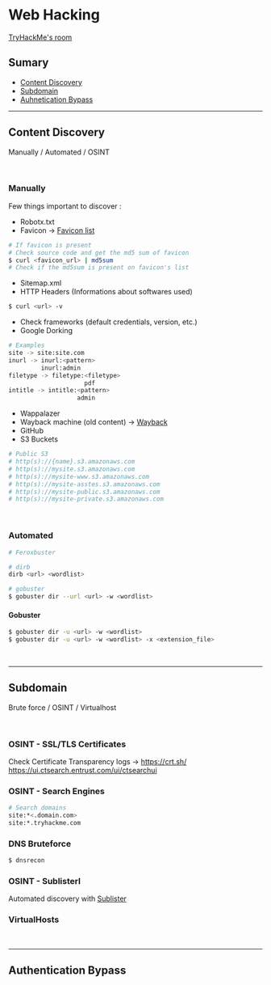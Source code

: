 # Web Hacking 

[TryHackMe's room](https://tryhackme.com/paths)

## Sumary

- [Content Discovery](https://github.com/NG3IT/Sec/edit/main/3.0.1%20-%20Web%20hacking.md#content-discovery)
- [Subdomain](https://github.com/NG3IT/Sec/edit/main/3.0.1%20-%20Web%20hacking.md#subdomain)
- [Auhnetication Bypass](https://github.com/NG3IT/Sec/edit/main/3.0.1%20-%20Web%20hacking.md#authentication-bypass)

---

## Content Discovery

Manually / Automated / OSINT

<br>

### Manually

Few things important to discover :
- Robotx.txt
- Favicon -> [Favicon list](https://wiki.owasp.org/index.php/OWASP_favicon_database)

```bash
# If favicon is present
# Check source code and get the md5 sum of favicon
$ curl <favicon_url> | md5sum
# Check if the md5sum is present on favicon's list
```

- Sitemap.xml
- HTTP Headers (Informations about softwares used)

```bash
$ curl <url> -v
```

- Check frameworks (default credentials, version, etc.)
- Google Dorking

```bash
# Examples
site -> site:site.com
inurl -> inurl:<pattern>
         inurl:admin
filetype -> filetype:<filetype>
                     pdf
intitle -> intitle:<pattern>
                   admin
```

- Wappalazer
- Wayback machine (old content) -> [Wayback](https://archive.org/web/)
- GitHub
- S3 Buckets

```bash
# Public S3
# http(s)://{name}.s3.amazonaws.com
# http(s)://mysite.s3.amazonaws.com
# http(s)://mysite-www.s3.amazonaws.com
# http(s)://mysite-asstes.s3.amazonaws.com
# http(s)://mysite-public.s3.amazonaws.com
# http(s)://mysite-private.s3.amazonaws.com
```

<br>

### Automated

```bash
# Feroxbuster

# dirb
dirb <url> <wordlist>

# gobuster
$ gobuster dir --url <url> -w <wordlist>
```

#### Gobuster

```bash
$ gobuster dir -u <url> -w <wordlist>
$ gobuster dir -u <url> -w <wordlist> -x <extension_file>
```

<br>

---

## Subdomain

Brute force / OSINT / Virtualhost

<br>

### OSINT - SSL/TLS Certificates

Check Certificate Transparency logs -> https://crt.sh/
                                       https://ui.ctsearch.entrust.com/ui/ctsearchui
                                       
### OSINT - Search Engines

```bash
# Search domains
site:*<.domain.com>
site:*.tryhackme.com
```

### DNS Bruteforce

```bash
$ dnsrecon
```

### OSINT - Sublisterl

Automated discovery with [Sublister](https://github.com/aboul3la/Sublist3r)

### VirtualHosts



<br>

---

## Authentication Bypass


